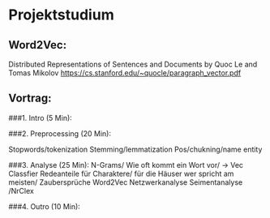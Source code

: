 # Projektstudium


## Word2Vec:
Distributed Representations of Sentences and Documents by Quoc Le and Tomas Mikolov
https://cs.stanford.edu/~quocle/paragraph_vector.pdf


## Vortrag:

###1. Intro (5 Min):

###2. Preprocessing (20 Min):

  Stopwords/tokenization
  Stemming/lemmatization
  Pos/chukning/name entity

###3. Analyse (25 Min):
  N-Grams/ Wie oft kommt ein Wort vor/ -> Vec Classfier
  Redeanteile für Charaktere/ für die Häuser wer spricht am meisten/ Zaubersprüche
  Word2Vec
  Netzwerkanalyse
  Seimentanalyse /NrClex

###4. Outro (10 Min):



